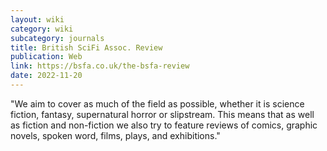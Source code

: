 ```yaml
---
layout: wiki
category: wiki
subcategory: journals
title: British SciFi Assoc. Review
publication: Web
link: https://bsfa.co.uk/the-bsfa-review
date: 2022-11-20
---
```


"We aim to cover as much of the field as possible, whether it is science fiction, fantasy, supernatural horror or slipstream. This means that as well as fiction and non-fiction we also try to feature reviews of comics, graphic novels, spoken word, films, plays, and exhibitions."

